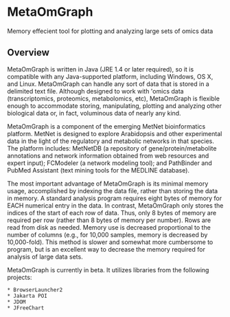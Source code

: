 # MetaOmGraph #

Memory effecient tool for plotting and analyzing large sets of omics data

## Overview ##

MetaOmGraph is written in Java (JRE 1.4 or later required), so it is compatible with any Java-supported platform, including Windows, OS X, and Linux. MetaOmGraph can handle any sort of data that is stored in a delimited text file. Although designed to work with 'omics data (transcriptomics, proteomics, metabolomics, etc), MetaOmGraph is flexible enough to accommodate storing, manipulating, plotting and analyzing other biological data or, in fact, voluminous data of nearly any kind.

MetaOmGraph is a component of the emerging MetNet bioinformatics platform. MetNet is designed to explore Arabidopsis and other experimental data in the light of the regulatory and metabolic networks in that species. The platform includes: MetNetDB (a repository of gene/protein/metabolite annotations and network information obtained from web resources and expert input); FCModeler (a network modeling tool); and PathBinder and PubMed Assistant (text mining tools for the MEDLINE database).

The most important advantage of MetaOmGraph is its minimal memory usage, accomplished by indexing the data file, rather than storing the data in memory. A standard analysis program requires eight bytes of memory for EACH numerical entry in the data. In contrast, MetaOmGraph only stores the indices of the start of each row of data. Thus, only 8 bytes of memory are required per row (rather than 8 bytes of memory per number). Rows are read from disk as needed. Memory use is decreased proportional to the number of columns (e.g., for 10,000 samples, memory is decreased by 10,000-fold). This method is slower and somewhat more cumbersome to program, but is an excellent way to decrease the memory required for analysis of large data sets.

MetaOmGraph is currently in beta. It utilizes libraries from the following projects:

    * BrowserLauncher2
    * Jakarta POI
    * JDOM
    * JFreeChart
